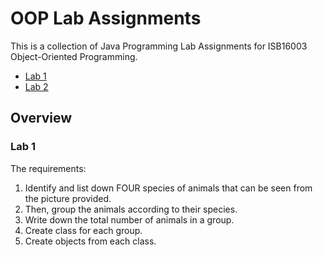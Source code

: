 # OOP Lab Assignments
This is a collection of Java Programming Lab Assignments for ISB16003 Object-Oriented Programming.

  - [Lab 1](#lab-1)
  - [Lab 2](#lab-2)

## Overview

### Lab 1

The requirements:
1. Identify and list down FOUR species of animals that can be seen from the picture provided.
2. Then, group the animals according to their species.
3. Write down the total number of animals in a group.
4. Create class for each group.
5. Create objects from each class.


